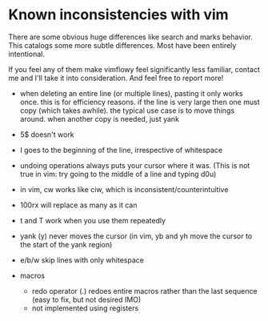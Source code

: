 # Known inconsistencies with vim #

There are some obvious huge differences like search and marks behavior.
This catalogs some more subtle differences.  Most have been entirely intentional.

If you feel any of them make vimflowy feel significantly less familiar, contact me and I'll take it into consideration.
And feel free to report more!

- when deleting an entire line (or multiple lines), pasting it only works once.  this is for efficiency reasons.  if the line is very large
  then one must copy (which takes awhile).  the typical use case is to move things around.  when another copy is needed, just yank
- 5$ doesn't work
- I goes to the beginning of the line, irrespective of whitespace

- undoing operations always puts your cursor where it was.  (This is not true in vim: try going to the middle of a line and typing d0u)
- in vim, cw works like ciw, which is inconsistent/counterintuitive
- 100rx will replace as many as it can
- t and T work when you use them repeatedly
- yank (y) never moves the cursor (in vim, yb and yh move the cursor to the start of the yank region)
- e/b/w skip lines with only whitespace
- macros
  - redo operator (.) redoes entire macros rather than the last sequence (easy to fix, but not desired IMO)
  - not implemented using registers

